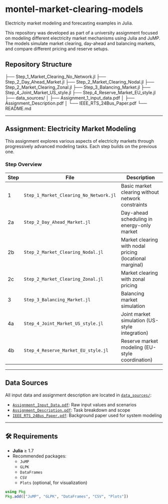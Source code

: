 # montel-market-clearing-models

Electricity market modeling and forecasting examples in Julia.

This repository was developed as part of a university assignment focused on modeling different electricity market mechanisms using Julia and JuMP. The models simulate market clearing, day-ahead and balancing markets, and compare different pricing and reserve setups.

## Repository Structure

├── Step_1_Market_Clearing_No_Network.jl
├── Step_2_Day_Ahead_Market.jl
├── Step_2_Market_Clearing_Nodal.jl
├── Step_2_Market_Clearing_Zonal.jl
├── Step_3_Balancing_Market.jl
├── Step_4_Joint_Market_US_style.jl
├── Step_4_Reserve_Market_EU_style.jl
├── data_sources/
│ ├── Assignment_1_input_data.pdf
│ ├── Assignment_Description.pdf
│ └── IEEE_RTS_24Bus_Paper.pdf
└── README.md


---

## Assignment: Electricity Market Modeling

This assignment explores various aspects of electricity markets through progressively advanced modeling tasks. Each step builds on the previous one.

### Step Overview

| Step | File                                 | Description                                                  |
|------|--------------------------------------|--------------------------------------------------------------|
| 1    | `Step_1_Market_Clearing_No_Network.jl` | Basic market clearing without network constraints          |
| 2a   | `Step_2_Day_Ahead_Market.jl`         | Day-ahead scheduling in energy-only market                   |
| 2b   | `Step_2_Market_Clearing_Nodal.jl`    | Market clearing with nodal pricing (locational marginal)     |
| 2c   | `Step_2_Market_Clearing_Zonal.jl`    | Market clearing with zonal pricing                           |
| 3    | `Step_3_Balancing_Market.jl`         | Balancing market simulation                                  |
| 4a   | `Step_4_Joint_Market_US_style.jl`    | Joint market simulation (US-style integration)               |
| 4b   | `Step_4_Reserve_Market_EU_style.jl`  | Reserve market modeling (EU-style coordination)              |

---

## Data Sources

All input data and assignment description are located in [`data_sources/`](./data_sources):

- [`Assignment_Input_Data.pdf`](./data_sources/Assignment_Input_Data.pdf): Raw input values and scenarios  
- [`Assignment_Description.pdf`](./data_sources/Assignment_Description.pdf): Task breakdown and scope  
- [`IEEE_RTS_24Bus_Paper.pdf`](./data_sources/IEEE_RTS_24Bus_Paper.pdf): Background paper used for system modeling

---

## 🛠 Requirements

- **Julia** ≥ 1.7
- Recommended packages:
  - `JuMP`
  - `GLPK`
  - `DataFrames`
  - `CSV`
  - `Plots` (optional, for visualization)

```julia
using Pkg
Pkg.add(["JuMP", "GLPK", "DataFrames", "CSV", "Plots"])





